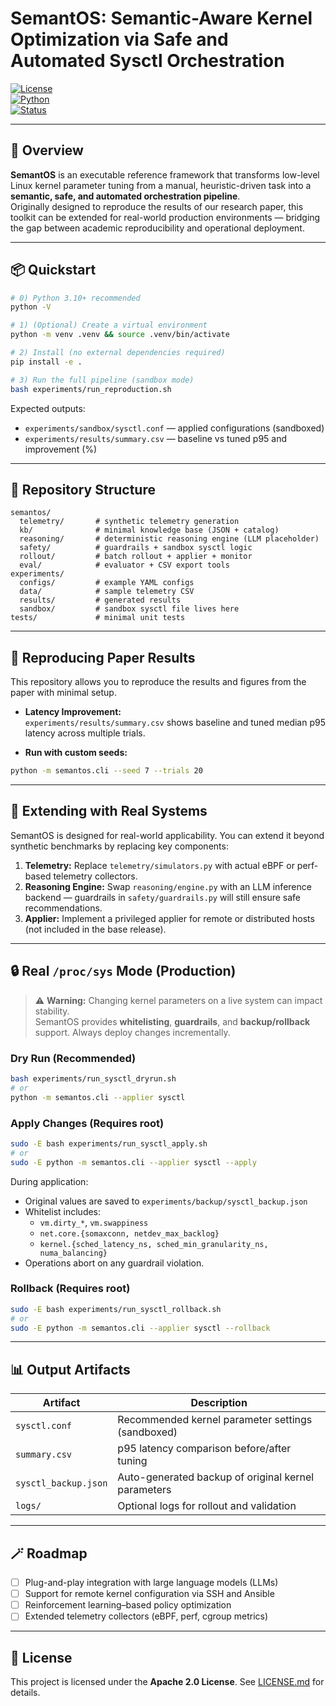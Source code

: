 # SemantOS: Semantic-Aware Kernel Optimization via Safe and Automated Sysctl Orchestration

[![License](https://img.shields.io/badge/license-Apache--2.0-blue.svg)](./LICENSE.md)  
[![Python](https://img.shields.io/badge/python-3.10%2B-brightgreen.svg)](#quickstart)  
[![Status](https://img.shields.io/badge/status-reproducible-lightgrey.svg)](#reproducing-paper-results)

---

## 🧠 Overview

**SemantOS** is an executable reference framework that transforms low-level Linux kernel parameter tuning from a manual, heuristic-driven task into a **semantic, safe, and automated orchestration pipeline**.  
Originally designed to reproduce the results of our research paper, this toolkit can be extended for real-world production environments — bridging the gap between academic reproducibility and operational deployment.

---

## 📦 Quickstart

```bash
# 0) Python 3.10+ recommended
python -V

# 1) (Optional) Create a virtual environment
python -m venv .venv && source .venv/bin/activate

# 2) Install (no external dependencies required)
pip install -e .

# 3) Run the full pipeline (sandbox mode)
bash experiments/run_reproduction.sh
```

Expected outputs:
- `experiments/sandbox/sysctl.conf` — applied configurations (sandboxed)
- `experiments/results/summary.csv` — baseline vs tuned p95 and improvement (%)

---

## 📁 Repository Structure

```
semantos/
  telemetry/       # synthetic telemetry generation
  kb/              # minimal knowledge base (JSON + catalog)
  reasoning/       # deterministic reasoning engine (LLM placeholder)
  safety/          # guardrails + sandbox sysctl logic
  rollout/         # batch rollout + applier + monitor
  eval/            # evaluator + CSV export tools
experiments/
  configs/         # example YAML configs
  data/            # sample telemetry CSV
  results/         # generated results
  sandbox/         # sandbox sysctl file lives here
tests/             # minimal unit tests
```

---

## 🧪 Reproducing Paper Results

This repository allows you to reproduce the results and figures from the paper with minimal setup.

- **Latency Improvement:**  
  `experiments/results/summary.csv` shows baseline and tuned median p95 latency across multiple trials.

- **Run with custom seeds:**  
```bash
python -m semantos.cli --seed 7 --trials 20
```

---

## 🧩 Extending with Real Systems

SemantOS is designed for real-world applicability. You can extend it beyond synthetic benchmarks by replacing key components:

1. **Telemetry:** Replace `telemetry/simulators.py` with actual eBPF or perf-based telemetry collectors.  
2. **Reasoning Engine:** Swap `reasoning/engine.py` with an LLM inference backend — guardrails in `safety/guardrails.py` will still ensure safe recommendations.  
3. **Applier:** Implement a privileged applier for remote or distributed hosts (not included in the base release).

---

## 🔒 Real `/proc/sys` Mode (Production)

> ⚠️ **Warning:** Changing kernel parameters on a live system can impact stability.  
> SemantOS provides **whitelisting**, **guardrails**, and **backup/rollback** support. Always deploy changes incrementally.

### Dry Run (Recommended)

```bash
bash experiments/run_sysctl_dryrun.sh
# or
python -m semantos.cli --applier sysctl
```

### Apply Changes (Requires root)

```bash
sudo -E bash experiments/run_sysctl_apply.sh
# or
sudo -E python -m semantos.cli --applier sysctl --apply
```

During application:
- Original values are saved to `experiments/backup/sysctl_backup.json`
- Whitelist includes:  
  - `vm.dirty_*`, `vm.swappiness`  
  - `net.core.{somaxconn, netdev_max_backlog}`  
  - `kernel.{sched_latency_ns, sched_min_granularity_ns, numa_balancing}`
- Operations abort on any guardrail violation.

### Rollback (Requires root)

```bash
sudo -E bash experiments/run_sysctl_rollback.sh
# or
sudo -E python -m semantos.cli --applier sysctl --rollback
```

---

## 📊 Output Artifacts

| Artifact | Description |
|----------|------------|
| `sysctl.conf` | Recommended kernel parameter settings (sandboxed) |
| `summary.csv` | p95 latency comparison before/after tuning |
| `sysctl_backup.json` | Auto-generated backup of original kernel parameters |
| `logs/` | Optional logs for rollout and validation |

---

## 🪄 Roadmap

- [ ] Plug-and-play integration with large language models (LLMs)  
- [ ] Support for remote kernel configuration via SSH and Ansible  
- [ ] Reinforcement learning–based policy optimization  
- [ ] Extended telemetry collectors (eBPF, perf, cgroup metrics)  

---

## 📜 License

This project is licensed under the **Apache 2.0 License**. See [LICENSE.md](./LICENSE.md) for details.


